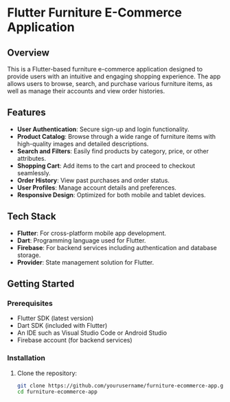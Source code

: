 # Flutter Furniture E-Commerce Application

## Overview
This is a Flutter-based furniture e-commerce application designed to provide users with an intuitive and engaging shopping experience. The app allows users to browse, search, and purchase various furniture items, as well as manage their accounts and view order histories.

## Features
- **User Authentication**: Secure sign-up and login functionality.
- **Product Catalog**: Browse through a wide range of furniture items with high-quality images and detailed descriptions.
- **Search and Filters**: Easily find products by category, price, or other attributes.
- **Shopping Cart**: Add items to the cart and proceed to checkout seamlessly.
- **Order History**: View past purchases and order status.
- **User Profiles**: Manage account details and preferences.
- **Responsive Design**: Optimized for both mobile and tablet devices.

## Tech Stack
- **Flutter**: For cross-platform mobile app development.
- **Dart**: Programming language used for Flutter.
- **Firebase**: For backend services including authentication and database storage.
- **Provider**: State management solution for Flutter.

## Getting Started

### Prerequisites
- Flutter SDK (latest version)
- Dart SDK (included with Flutter)
- An IDE such as Visual Studio Code or Android Studio
- Firebase account (for backend services)

### Installation
1. Clone the repository:
   ```bash
   git clone https://github.com/yourusername/furniture-ecommerce-app.git
   cd furniture-ecommerce-app